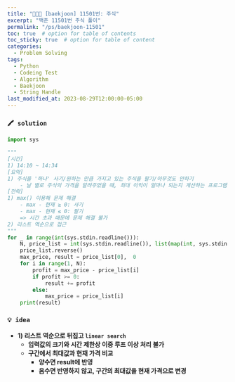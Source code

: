 ```yaml
---
title: "👩‍💻💵 [baekjoon] 11501번: 주식"
excerpt: "백준 11501번 주식 풀이"
permalink: "/ps/baekjoon-11501"
toc: true  # option for table of contents
toc_sticky: true  # option for table of content
categories:
  - Problem Solving
tags:
  - Python
  - Codeing Test
  - Algorithm
  - Baekjoon
  - String Handle
last_modified_at: 2023-08-29T12:00:00-05:00
---
```


### `🖍️ solution`

```python
import sys

"""
[시간]
1) 14:10 ~ 14:34
[요약]
1) 주식을 '하나' 사기/원하는 만큼 가지고 있는 주식을 팔기/아무것도 안하기
    - 날 별로 주식의 가격을 알려주었을 때, 최대 이익이 얼마나 되는지 계산하는 프로그램 작성
[전략]
1) max() 이용해 문제 해결
    - max - 현재 ≥ 0: 사기
    - max - 현재 ≤ 0: 팔기
    => 시간 초과 때문에 문제 해결 불가
2) 리스트 역순으로 접근
"""
for _ in range(int(sys.stdin.readline())):
    N, price_list = int(sys.stdin.readline()), list(map(int, sys.stdin.readline().split()))
    price_list.reverse()
    max_price, result = price_list[0],  0
    for i in range(1, N):
        profit = max_price - price_list[i]
        if profit >= 0:
            result += profit
        else:
            max_price = price_list[i]
    print(result)
```

### `💡 idea`

- **1) 리스트 역순으로 뒤집고 `linear search`**
    - **입력값의 크기와 시간 제한상 이중 루프 이상 처리 불가**
    - **구간에서 최대값과 현재 가격 비교**
        - **양수면 result에 반영**
        - **음수면 반영하지 않고, 구간의 최대값을 현재 가격으로 변경**